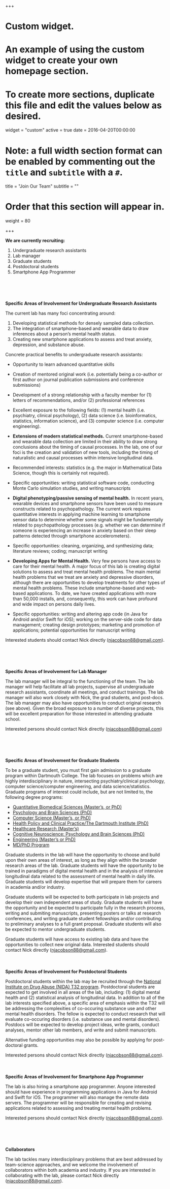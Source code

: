 +++
# Custom widget.
# An example of using the custom widget to create your own homepage section.
# To create more sections, duplicate this file and edit the values below as desired.
widget = "custom"
active = true
date = 2016-04-20T00:00:00

# Note: a full width section format can be enabled by commenting out the `title` and `subtitle` with a `#`.
title = "Join Our Team"
subtitle = ""

# Order that this section will appear in.
weight = 80

+++


**We are currently recruiting:**

1.	Undergraduate research assistants
2.	Lab manager
3.	Graduate students
4.	Postdoctoral students
5.  Smartphone App Programmer

<br/><br/>
<br/><br/>
**Specific Areas of Involvement for Undergraduate Research Assistants**

The current lab has many foci concentrating around:

1. Developing statistical methods for densely sampled data collection.
2. The integration of smartphone-based and wearable data to draw inferences about a person’s mental health status.
3. Creating new smartphone applications to assess and treat anxiety, depression, and substance abuse. 


Concrete practical benefits to undergraduate research assistants:

* Opportunity to learn advanced quantitative skills
* Creation of mentored original work (i.e. potentially being a co-author or first author on journal publication submissions and conference submissions)
* Development of a strong relationship with a faculty member for (1) letters of recommendations, and/or (2) professional references
* Excellent exposure to the following fields: (1) mental health (i.e. psychiatry, clinical psychology), (2) data science (i.e. bioinformatics, statistics, information science), and (3) computer science (i.e. computer engineering).

* **Extensions of modern statistical methods.** Current smartphone-based and wearable data collection are limited in their ability to draw strong conclusions about the timing of causal processes. In the lab, one of our foci is the creation and validation of new tools, including the timing of naturalistic and causal processes within intensive longitudinal data. 
* Recommended interests: statistics (e.g. the major in Mathematical Data Science, though this is certainly not required).
* Specific opportunities: writing statistical software code, conducting Monte Carlo simulation studies, and writing manuscripts

* **Digital phenotyping/passive sensing of mental health.** In recent years, wearable devices and smartphone sensors have been used to measure constructs related to psychopathology. The current work requires quantitative interests in applying machine learning to smartphone sensor data to determine whether some signals might be fundamentally related to psychopathology processes (e.g. whether we can determine if someone is experiencing an increase in anxiety based on their sleep patterns detected through smartphone accelerometers). 
* Specific opportunities: cleaning, organizing, and synthesizing data; literature reviews; coding; manuscript writing

* **Developing Apps for Mental Health.** Very few persons have access to care for their mental health. A major focus of this lab is creating digital solutions to assess and treat mental health problems. The main mental health problems that we treat are anxiety and depressive disorders, although there are opportunities to develop treatments for other types of mental health problems. These include smartphone-based and web-based applications. To date, we have created applications with more than 50,000 installs, and, consequently, this work can have profound and wide impact on persons daily lives. 
* Specific opportunities: writing and altering app code (in Java for Android and/or Swift for iOS); working on the server-side code for data management; creating design prototypes; marketing and promotion of applications; potential opportunities for manuscript writing

Interested students should contact Nick directly (njacobson88@gmail.com).

<br/><br/>
<br/><br/>
**Specific Areas of Involvement for Lab Manager**

The lab manager will be integral to the functioning of the team. The lab manager will help facilitate all lab projects, supervise all undergraduate research assistants, coordinate all meetings, and conduct trainings. The lab manager will also work closely with Nick, the grad students, and post-docs. The lab manager may also have opportunities to conduct original research (see above). Given the broad exposure to a number of diverse projects, this will be excellent preparation for those interested in attending graduate school. 

Interested persons should contact Nick directly (njacobson88@gmail.com)

<br/><br/>
<br/><br/>
**Specific Areas of Involvement for Graduate Students**

To be a graduate student, you must first gain admission to a graduate program within Dartmouth College. 
The lab focuses on problems which are highly interdisciplinary in nature, intersecting psychiatry/clinical psychology, computer science/computer engineering, and data science/statistics. Graduate programs of interest could include, but are not limited to, the following degree programs:

* [Quantitative Biomedical Sciences (Master’s, or PhD)](https://www.dartmouth.edu/~qbs/)
* [Psychology and Brain Sciences (PhD)](http://pbs.dartmouth.edu/)
* [Computer Science (Master’s, or PhD)](http://web.cs.dartmouth.edu/)
* [Health Policy and Clinical Practice/The Dartmouth Institute (PhD)]( https://tdi.dartmouth.edu/education/degree-programs/phd/health-policy-phd)
* [Healthcare Research (Master’s)]( https://tdi.dartmouth.edu/education/degree-programs/master-science-healthcare-research/curriculum)
* [Cognitive Neuroscience: Psychology and Brain Sciences (PhD)]( http://pbs.dartmouth.edu/)
* [Engineering (Master’s or PhD)](http://engineering.dartmouth.edu/academics/graduate/phd/)
* [MD/PhD Program](https://geiselmed.dartmouth.edu/mdphd/)


Graduate students in the lab will have the opportunity to choose and build upon their own areas of interest, as long as they align within the broader research areas of the lab. Graduate students will have the opportunity to be trained in paradigms of digital mental health and in the analysis of intensive longitudinal data related to the assessment of mental health in daily life. Graduate students will develop expertise that will prepare them for careers in academia and/or industry. 

Graduate students will be expected to both participate in lab projects and develop their own independent areas of study. Graduate students will have the opportunity and be expected to participate fully in the research process, writing and submiting manuscripts, presenting posters or talks at research conferences, and writing graduate student fellowships and/or contributing to preliminary analyses to a full grant proposal. Graduate students will also be expected to mentor undergraduate students. 

Graduate students will have access to existing lab data and have the opportunities to collect new original data.
Interested students should contact Nick directly (njacobson88@gmail.com).
<br/><br/>
<br/><br/>
**Specific Areas of Involvement for Postdoctoral Students**

Postdoctoral students within the lab may be recruited through the [National Institute on Drug Abuse (NIDA) T32 program](https://geiselmed.dartmouth.edu/scd/overview/). Postdoctoral students are expected to get involved in all areas of the lab, including: (1) digital mental health and (2) statistical analysis of longitudinal data. In addition to all of the lab interests specified above, a specific area of emphasis within the T32 will be addressing the complexities of co-occuring substance use and other mental health disorders. The fellow is expected to conduct research that will evaluate co-occuring disorders (i.e. substance use and mental disorders). Postdocs will be expected to develop project ideas, write grants, conduct analyses, mentor other lab members, and write and submit manuscripts. 

Alternative funding opportunities may also be possible by applying for post-doctoral grants. 

Interested persons should contact Nick directly (njacobson88@gmail.com).
<br/><br/>
<br/><br/>
**Specific Areas of Involvement for Smartphone App Programmer**

The lab is also hiring a smartphone app programmer. Anyone interested should have experience in programming applications in Java for Android and Swift for iOS. The programmer will also manage the remote data servers. The programmer will be responsible for creating and revising applications related to assessing and treating mental health problems. 

Interested persons should contact Nick directly (njacobson88@gmail.com).

<br/><br/>
<br/><br/>
**Collaborators**

The lab tackles many interdisciplinary problems that are best addressed by team-science approaches, and we welcome the involvement of collaborators within both academia and industry. If you are interested in collaborating with the lab, please contact Nick directly (njacobson88@gmail.com).
